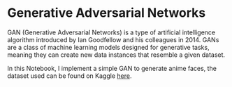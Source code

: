 # Generative Adversarial Networks
GAN (Generative Adversarial Networks) is a type of artificial intelligence algorithm introduced by Ian Goodfellow and his colleagues in 2014. GANs are a class of machine learning models designed for generative tasks, meaning they can create new data instances that resemble a given dataset.

In this Notebook, I implement a simple GAN to generate anime faces, the dataset used can be found on Kaggle [here](https://www.kaggle.com/datasets/splcher/animefacedataset).
